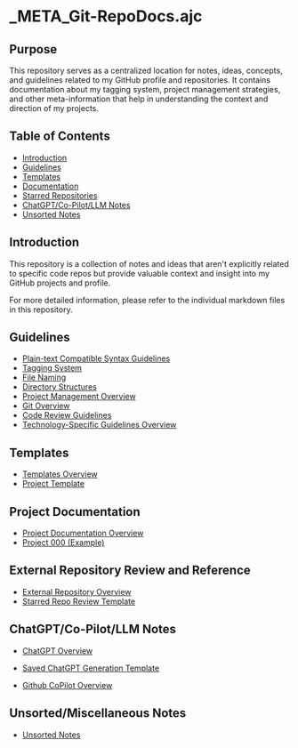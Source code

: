 # _META_Git-RepoDocs.ajc

## Purpose

This repository serves as a centralized location for notes, ideas, concepts, and guidelines related to my GitHub profile and repositories. It contains documentation about my tagging system, project management strategies, and other meta-information that help in understanding the context and direction of my projects.

## Table of Contents

- [Introduction](#introduction)
- [Guidelines](#guidelines)
- [Templates](#templates)
- [Documentation](#documentation)
- [Starred Repositories](#starred-repositories)
- [ChatGPT/Co-Pilot/LLM Notes](#chatgptco-pilotllm-notes)
- [Unsorted Notes](#unsorted-notes)

## Introduction

This repository is a collection of notes and ideas that aren't explicitly related to specific code repos but provide valuable context and insight into my GitHub projects and profile.

For more detailed information, please refer to the individual markdown files in this repository.

## Guidelines

- [Plain-text Compatible Syntax Guidelines](guidelines/plain-text-notation.md)
- [Tagging System](guidelines/tagging-notation.md)
- [File Naming](guidelines/file-naming.md)
- [Directory Structures](guidelines/directory-structures.md)
- [Project Management Overview](guidelines/project-management/project-management-overview.md)
- [Git Overview](guidelines/git/git-overview.md)
- [Code Review Guidelines](guidelines/code-review-guidelines.md)
- [Technology-Specific Guidelines Overview](guidelines/tecnology-specific-guidelines/technology-specific-guidelines-overview.md)

## Templates

- [Templates Overview](templates/templates-overview.md)
- [Project Template](templates/projects/project-000)

## Project Documentation

- [Project Documentation Overview](documentation/projects-documentation-overview.md)
- [Project 000 (Example)](documentation/projects/project-000/)

## External Repository Review and Reference

- [External Repository Overview](external-repositories/external-repository-overview.md)
- [Starred Repo Review Template](external-repositories/starred-repos/starred-repo-review-template.md)

## ChatGPT/Co-Pilot/LLM Notes

- [ChatGPT Overview](llm/chatgpt/chat-gpt-overview.md)
- [Saved ChatGPT Generation Template](llm/chatgpt/saved-generations/chatGPT-generated-content-template.md)

- [Github CoPilot Overview](llm/copilot/copilot-overview.md)

## Unsorted/Miscellaneous Notes

- [Unsorted Notes](notes/notes-overview.md)